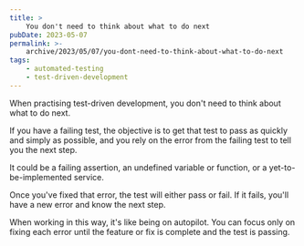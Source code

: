 ```yaml
---
title: >
    You don't need to think about what to do next
pubDate: 2023-05-07
permalink: >-
    archive/2023/05/07/you-dont-need-to-think-about-what-to-do-next
tags:
    - automated-testing
    - test-driven-development
---
```


When practising test-driven development, you don't need to think about what to do next.

If you have a failing test, the objective is to get that test to pass as quickly and simply as possible, and you rely on the error from the failing test to tell you the next step.

It could be a failing assertion, an undefined variable or function, or a yet-to-be-implemented service.

Once you've fixed that error, the test will either pass or fail. If it fails, you'll have a new error and know the next step.

When working in this way, it's like being on autopilot. You can focus only on fixing each error until the feature or fix is complete and the test is passing.
